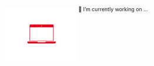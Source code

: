 
<div style='display:flex; justify-content:center;align-content:center;'>
    <div><img src='https://github.com/greeny81/greeny81/blob/main/b38d3d08cf7acaeb0b2a17af127234a3%5B1%5D.gif' style='top:-100px;height:150px;'></div>
    <div>🔭 I’m currently working on ...</div>
</div>
